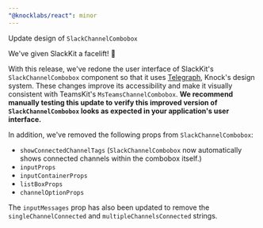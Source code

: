 ```yaml
---
"@knocklabs/react": minor
---
```


Update design of `SlackChannelCombobox`

We've given SlackKit a facelift! 🎉

With this release, we've redone the user interface of SlackKit's `SlackChannelCombobox` component so that it uses [Telegraph](https://github.com/knocklabs/telegraph), Knock's design system. These changes improve its accessibility and make it visually consistent with TeamsKit's `MsTeamsChannelCombobox`. **We recommend manually testing this update to verify this improved version of `SlackChannelCombobox` looks as expected in your application's user interface.**

In addition, we've removed the following props from `SlackChannelCombobox`:

- `showConnectedChannelTags` (`SlackChannelCombobox` now automatically shows connected channels within the combobox itself.)
- `inputProps`
- `inputContainerProps`
- `listBoxProps`
- `channelOptionProps`

The `inputMessages` prop has also been updated to remove the `singleChannelConnected` and `multipleChannelsConnected` strings.
